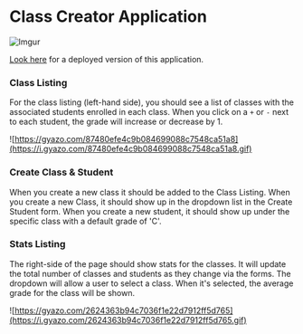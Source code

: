 # Class Creator Application

![Imgur](http://i.imgur.com/amA9PRw.png)

[Look here](https://bwreid.github.io/class-creator-app/) for a deployed version of this application.

### Class Listing

For the class listing (left-hand side), you should see a list of classes with the associated students enrolled in each class. When you click on a `+` or `-` next to each student, the grade will increase or decrease by 1.

![https://gyazo.com/87480efe4c9b084699088c7548ca51a8](https://i.gyazo.com/87480efe4c9b084699088c7548ca51a8.gif)

### Create Class & Student

When you create a new class it should be added to the Class Listing. When you create a new Class, it should show up in the dropdown list in the Create Student form. When you create a new student, it should show up under the specific class with a default grade of 'C'.

### Stats Listing

The right-side of the page should show stats for the classes. It will update the total number of classes and students as they change via the forms. The dropdown will allow a user to select a class. When it's selected, the average grade for the class will be shown.

![https://gyazo.com/2624363b94c7036f1e22d7912ff5d765](https://i.gyazo.com/2624363b94c7036f1e22d7912ff5d765.gif)
